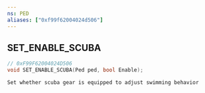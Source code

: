 ```yaml
---
ns: PED
aliases: ["0xf99f62004024d506"]
---
```

## SET_ENABLE_SCUBA

```c
// 0xF99F62004024D506
void SET_ENABLE_SCUBA(Ped ped, bool Enable);
```

```
Set whether scuba gear is equipped to adjust swimming behavior
```
